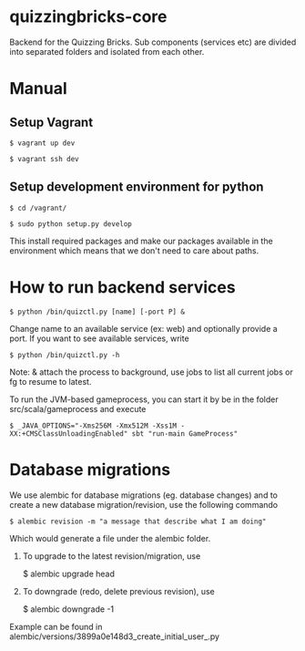 quizzingbricks-core
===================

Backend for the Quizzing Bricks. Sub components (services etc) are divided into separated folders and isolated from each other.

Manual
======

Setup Vagrant
-------------
    $ vagrant up dev

    $ vagrant ssh dev


Setup development environment for python
----------------------------------------
    $ cd /vagrant/

    $ sudo python setup.py develop

This install required packages and make our packages available in the environment
which means that we don't need to care about paths.


How to run backend services
===========================
    $ python /bin/quizctl.py [name] [-port P] &

Change name to an available service (ex: web) and optionally provide a port.
If you want to see available services, write

    $ python /bin/quizctl.py -h

Note: & attach the process to background, use jobs to list all current jobs
or fg to resume to latest.

To run the JVM-based gameprocess, you can start it by be in the folder src/scala/gameprocess
and execute

    $ _JAVA_OPTIONS="-Xms256M -Xmx512M -Xss1M -XX:+CMSClassUnloadingEnabled" sbt "run-main GameProcess"

Database migrations
===================
We use alembic for database migrations (eg. database changes) and to create a new database migration/revision,
use the following commando

    $ alembic revision -m "a message that describe what I am doing"

Which would generate a file under the alembic folder.

1. To upgrade to the latest revision/migration, use

    $ alembic upgrade head

2. To downgrade (redo, delete previous revision), use

    $ alembic downgrade -1

Example can be found in alembic/versions/3899a0e148d3_create_initial_user_.py